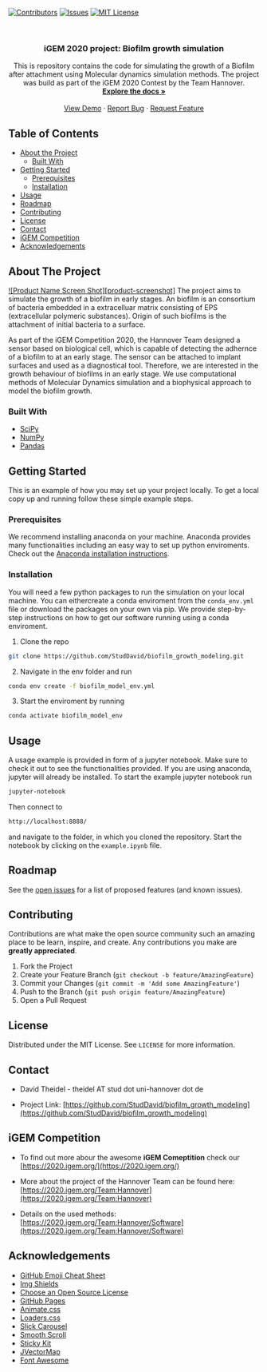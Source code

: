 <!--
*** Thanks for checking out this README Template. If you have a suggestion that would
*** make this better, please fork the repo and create a pull request or simply open
*** an issue with the tag "enhancement".
*** Thanks again! Now go create something AMAZING! :D
-->





<!-- PROJECT SHIELDS -->
<!--
*** I'm using markdown "reference style" links for readability.
*** Reference links are enclosed in brackets [ ] instead of parentheses ( ).
*** See the bottom of this document for the declaration of the reference variables
*** for contributors-url, forks-url, etc. This is an optional, concise syntax you may use.
*** https://www.markdownguide.org/basic-syntax/#reference-style-links
-->
[![Contributors][contributors-shield]][contributors-url]
[![Issues][issues-shield]][issues-url]
[![MIT License][license-shield]][license-url]



<!-- PROJECT LOGO -->
<br />
<p align="center">
  <a href="https://github.com/StudDavid/biofilm_growth_modeling">
  </a>

  <h3 align="center">iGEM 2020 project: Biofilm growth simulation</h3>

  <p align="center">
    This is repository contains the code for simulating the growth of a Biofilm after attachment using Molecular dynamics simulation methods. The project was build as part of the iGEM 2020 Contest by the Team Hannover.
    <br />
    <a href="https://github.com/StudDavid/biofilm_growth_modeling"><strong>Explore the docs »</strong></a>
    <br />
    <br />
    <a href="https://github.com/StudDavid/biofilm_growth_modeling">View Demo</a>
    ·
    <a href="https://github.com/StudDavid/biofilm_growth_modeling/issues">Report Bug</a>
    ·
    <a href=https://github.com/StudDavid/biofilm_growth_modeling/issues">Request Feature</a>
  </p>
</p>



<!-- TABLE OF CONTENTS -->
## Table of Contents

* [About the Project](#about-the-project)
  * [Built With](#built-with)
* [Getting Started](#getting-started)
  * [Prerequisites](#prerequisites)
  * [Installation](#installation)
* [Usage](#usage)
* [Roadmap](#roadmap)
* [Contributing](#contributing)
* [License](#license)
* [Contact](#contact)
* [iGEM Competition](#igem-competition)
* [Acknowledgements](#acknowledgements)



<!-- ABOUT THE PROJECT -->
## About The Project

[![Product Name Screen Shot][product-screenshot]](https://example.com)
The project aims to simulate the growth of a biofilm in early stages. An biofilm is an consortium of bacteria embedded in a extracelluar matrix consisting of EPS  (extracellular polymeric substances). Origin of such biofilms is the attachment of initial bacteria to a surface.

As part of the iGEM Competition 2020, the Hannover Team designed a sensor based on biological cell, which is capable of detecting the adhernce of a biofilm to at an early stage. The sensor can be attached to implant surfaces and used as a diagnostical tool.
Therefore, we are interested in the growth behaviour of biofilms in an early stage.
We use computational methods of Molecular Dynamics simulation and a biophysical approach to model the biofilm growth.

### Built With

* [SciPy](https://www.scipy.org/)
* [NumPy](https://numpy.org/)
* [Pandas](https://pandas.pydata.org/)


<!-- GETTING STARTED -->
## Getting Started

This is an example of how you may set up your project locally.
To get a local copy up and running follow these simple example steps.

### Prerequisites 
We recommend installing anaconda on your machine. Anaconda provides many functionalities including an easy way to set up python enviroments. 
Check out the [Anaconda installation instructions](https://docs.conda.io/projects/conda/en/latest/user-guide/install/index.html).

### Installation

You will need a few python packages to run the simulation on your local machine. You can eithercreate a conda enviroment from the 
`conda_env.yml` file or download the packages on your own via pip.
We provide step-by-step instructions on how to get our software running using a conda enviroment.

1. Clone the repo
```sh
git clone https://github.com/StudDavid/biofilm_growth_modeling.git
```
2. Navigate in the env folder and run 

```sh
conda env create -f biofilm_model_env.yml
```

3. Start the enviroment by running 
```sh
conda activate biofilm_model_env
```

<!-- USAGE EXAMPLES -->
## Usage

A usage example is provided in form of a jupyter notebook. Make sure to check it out to see the functionalities provided. 
If you are using anaconda, jupyter will already be installed. To start the example jupyter notebook run

```sh
jupyter-notebook
```
Then connect to 
```sh
http://localhost:8888/
```
and navigate to the folder, in which you cloned the repository. Start the notebook by clicking on the `example.ipynb` file.


<!-- ROADMAP -->
## Roadmap

See the [open issues](https://github.com/StudDavid/biofilm_growth_modeling/issues) for a list of proposed features (and known issues).


<!-- CONTRIBUTING -->
## Contributing

Contributions are what make the open source community such an amazing place to be learn, inspire, and create. Any contributions you make are **greatly appreciated**.

1. Fork the Project
2. Create your Feature Branch (`git checkout -b feature/AmazingFeature`)
3. Commit your Changes (`git commit -m 'Add some AmazingFeature'`)
4. Push to the Branch (`git push origin feature/AmazingFeature`)
5. Open a Pull Request



<!-- LICENSE -->
## License

Distributed under the MIT License. See `LICENSE` for more information.



<!-- CONTACT -->
## Contact

* David Theidel - theidel AT stud dot uni-hannover dot de

* Project Link: [https://github.com/StudDavid/biofilm_growth_modeling](https://github.com/StudDavid/biofilm_growth_modeling)

## iGEM Competition
* To find out more abour the awesome **iGEM Comeptition** check our [https://2020.igem.org/](https://2020.igem.org/)

* More about the project of the Hannover Team can be found here: [https://2020.igem.org/Team:Hannover](https://2020.igem.org/Team:Hannover)

* Details on the used methods: [https://2020.igem.org/Team:Hannover/Software](https://2020.igem.org/Team:Hannover/Software)

<!-- ACKNOWLEDGEMENTS -->
## Acknowledgements
* [GitHub Emoji Cheat Sheet](https://www.webpagefx.com/tools/emoji-cheat-sheet)
* [Img Shields](https://shields.io)
* [Choose an Open Source License](https://choosealicense.com)
* [GitHub Pages](https://pages.github.com)
* [Animate.css](https://daneden.github.io/animate.css)
* [Loaders.css](https://connoratherton.com/loaders)
* [Slick Carousel](https://kenwheeler.github.io/slick)
* [Smooth Scroll](https://github.com/cferdinandi/smooth-scroll)
* [Sticky Kit](http://leafo.net/sticky-kit)
* [JVectorMap](http://jvectormap.com)
* [Font Awesome](https://fontawesome.com)





<!-- MARKDOWN LINKS & IMAGES -->
<!-- https://www.markdownguide.org/basic-syntax/#reference-style-links -->
[contributors-shield]: https://img.shields.io/github/contributors/othneildrew/Best-README-Template.svg?style=flat-square
[contributors-url]: https://github.com/othneildrew/Best-README-Template/graphs/contributors
[forks-shield]: https://img.shields.io/github/forks/othneildrew/Best-README-Template.svg?style=flat-square
[issues-shield]: https://img.shields.io/github/issues/othneildrew/Best-README-Template.svg?style=flat-square
[issues-url]: https://github.com/StudDavid/biofilm_growth_modeling/issues
[license-shield]: https://img.shields.io/github/license/othneildrew/Best-README-Template.svg?style=flat-square
[license-url]: https://github.com/StudDavid/biofilm_growth_modeling/master/LICENSE.txt
